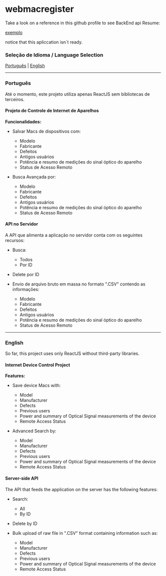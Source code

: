# webmacregister

Take a look on a reference in this github profile to see BackEnd api Resume:

[exemplo](https://github.com/matheusjean28/mac_register) 

notice that this apliccation isn´t ready. 

### Seleção de Idioma / Language Selection

[Português](#portugues) | [English](#english)

---

### Português

Até o momento, este projeto utiliza apenas ReactJS sem bibliotecas de terceiros.

#### Projeto de Controle de Internet de Aparelhos

**Funcionalidades:**
- Salvar Macs de dispositivos com:
  - Modelo
  - Fabricante
  - Defeitos
  - Antigos usuários
  - Potência e resumo de medições do sinal óptico do aparelho
  - Status de Acesso Remoto

- Busca Avançada por:
  - Modelo
  - Fabricante
  - Defeitos
  - Antigos usuários
  - Potência e resumo de medições do sinal óptico do aparelho
  - Status de Acesso Remoto

#### API no Servidor

A API que alimenta a aplicação no servidor conta com os seguintes recursos:

- Busca:
  - Todos
  - Por ID

- Delete por ID

- Envio de arquivo bruto em massa no formato ".CSV" contendo as informações:
  - Modelo
  - Fabricante
  - Defeitos
  - Antigos usuários
  - Potência e resumo de medições do sinal óptico do aparelho
  - Status de Acesso Remoto

---

### English

So far, this project uses only ReactJS without third-party libraries.

#### Internet Device Control Project

**Features:**
- Save device Macs with:
  - Model
  - Manufacturer
  - Defects
  - Previous users
  - Power and summary of Optical Signal measurements of the device
  - Remote Access Status

- Advanced Search by:
  - Model
  - Manufacturer
  - Defects
  - Previous users
  - Power and summary of Optical Signal measurements of the device
  - Remote Access Status

#### Server-side API

The API that feeds the application on the server has the following features:

- Search:
  - All
  - By ID

- Delete by ID

- Bulk upload of raw file in ".CSV" format containing information such as:
  - Model
  - Manufacturer
  - Defects
  - Previous users
  - Power and summary of Optical Signal measurements of the device
  - Remote Access Status
